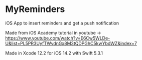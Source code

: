 # MyReminders

iOS App to insert reminders and get a push notification

Made from iOS Academy tutorial in youtube -> <https://www.youtube.com/watch?v=E6Cw5WLDe-U&list=PL5PR3UyfTWvdnGx8M3tQDPGhC5kwYbdWZ&index=7>


Made in Xcode 12.2 for iOS 14.2 with Swift 5.3.1
